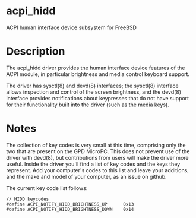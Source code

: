 # acpi_hidd

ACPI human interface device subsystem for FreeBSD

# Description

The acpi_hidd driver provides the human interface device features of the ACPI
module, in particular brightness and media control keyboard support.

The driver has sysctl(8) and devd(8) interfaces; the sysctl(8) interface
allows inspection and control of the screen brightness, and the devd(8)
interface provides notifications about keypresses that do not have support for
their functionality built into the driver (such as the media keys).

# Notes

The collection of key codes is very small at this time, comprising only
the two that are present on the GPD MicroPC.  This does not prevent use
of the driver with devd(8), but contributions from users will make the
driver more useful.  Inside the driver you'll find a list of key codes
and the keys they represent.  Add your computer's codes to this list and
leave your additions, and the make and model of your computer, as an
issue on github.

The current key code list follows:

	// HIDD keycodes
	#define ACPI_NOTIFY_HIDD_BRIGHTNESS_UP      0x13
	#define ACPI_NOTIFY_HIDD_BRIGHTNESS_DOWN    0x14
